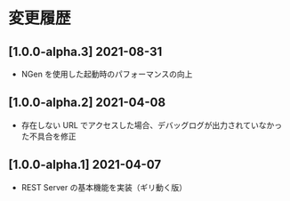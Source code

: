 
# 変更履歴

## [1.0.0-alpha.3] 2021-08-31
- NGen を使用した起動時のパフォーマンスの向上

## [1.0.0-alpha.2] 2021-04-08
- 存在しない URL でアクセスした場合、デバッグログが出力されていなかった不具合を修正
 
## [1.0.0-alpha.1] 2021-04-07
- REST Server の基本機能を実装（ギリ動く版）
